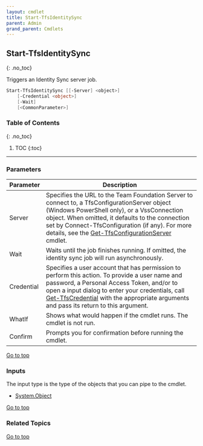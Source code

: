 ```yaml
---
layout: cmdlet
title: Start-TfsIdentitySync
parent: Admin
grand_parent: Cmdlets
---
```

## Start-TfsIdentitySync
{: .no_toc}

Triggers an Identity Sync server job.

```powershell
Start-TfsIdentitySync [[-Server] <object>]
    [-Credential <object>]
    [-Wait]
    [<CommonParameter>]

```

### Table of Contents
{: .no_toc}

1. TOC
{:toc}

-----
### Parameters

| Parameter | Description |
|:----------|-------------|
 | Server | Specifies the URL to the Team Foundation Server to connect to, a TfsConfigurationServer object (Windows PowerShell only), or a VssConnection object. When omitted, it defaults to the connection set by Connect-TfsConfiguration (if any). For more details, see the [Get-TfsConfigurationServer](/Cmdlets/ConfigServer/Get-TfsConfigurationServer) cmdlet. |
 | Wait | Waits until the job finishes running. If omitted, the identity sync job will run asynchronously. |
 | Credential | Specifies a user account that has permission to perform this action. To provide a user name and password, a Personal Access Token, and/or to open a input dialog to enter your credentials, call [Get-TfsCredential](/Cmdlets/Connection/Get-TfsCredential) with the appropriate arguments and pass its return to this argument. |
 | WhatIf | Shows what would happen if the cmdlet runs. The cmdlet is not run. |
 | Confirm | Prompts you for confirmation before running the cmdlet. |
 
[Go to top](#start-tfsidentitysync)

### Inputs

The input type is the type of the objects that you can pipe to the cmdlet.

* [System.Object](https://docs.microsoft.com/en-us/dotnet/api/System.Object)

[Go to top](#start-tfsidentitysync)

### Related Topics



[Go to top](#start-tfsidentitysync)

